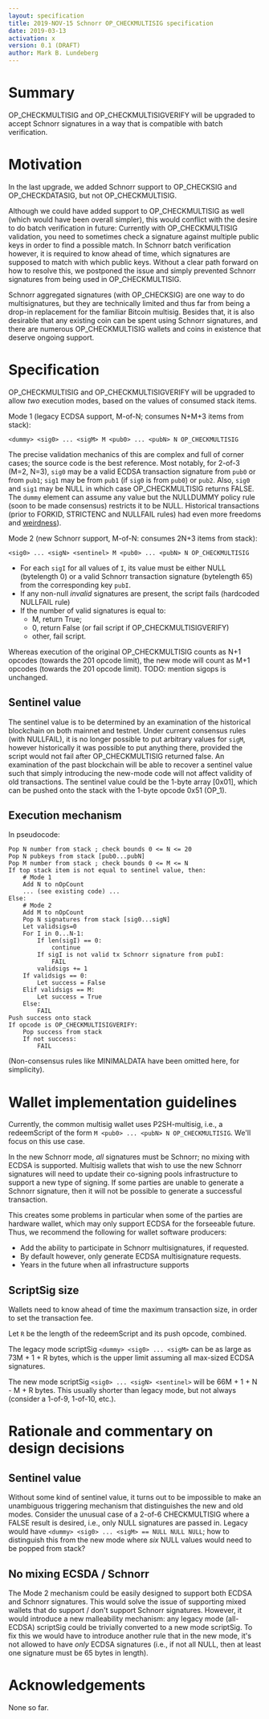 ```yaml
---
layout: specification
title: 2019-NOV-15 Schnorr OP_CHECKMULTISIG specification
date: 2019-03-13
activation: x
version: 0.1 (DRAFT)
author: Mark B. Lundeberg
---
```


# Summary

OP_CHECKMULTISIG and OP_CHECKMULTISIGVERIFY will be upgraded to accept Schnorr signatures in a way that is compatible with batch verification.

# Motivation

In the last upgrade, we added Schnorr support to OP_CHECKSIG and OP_CHECKDATASIG, but not OP_CHECKMULTISIG.

Although we could have added support to OP_CHECKMULTISIG as well (which would have been overall simpler), this would conflict with the desire to do batch verification in future: Currently with OP_CHECKMULTISIG validation, you need to sometimes check a signature against multiple public keys in order to find a possible match. In Schnorr batch verification however, it is required to know ahead of time, which signatures are supposed to match with which public keys. Without a clear path forward on how to resolve this, we postponed the issue and simply prevented Schnorr signatures from being used in OP_CHECKMULTISIG.

Schnorr aggregated signatures (with OP_CHECKSIG) are one way to do multisignatures, but they are technically limited and thus far from being a drop-in replacement for the familiar Bitcoin multisig. Besides that, it is also desirable that any existing coin can be spent using Schnorr signatures, and there are numerous OP_CHECKMULTISIG wallets and coins in existence that deserve ongoing support.

# Specification

OP_CHECKMULTISIG and OP_CHECKMULTISIGVERIFY will be upgraded to allow *two* execution modes, based on the values of consumed stack items.

Mode 1 (legacy ECDSA support, M-of-N; consumes N+M+3 items from stack):

    <dummy> <sig0> ... <sigM> M <pub0> ... <pubN> N OP_CHECKMULTISIG

The precise validation mechanics of this are complex and full of corner cases; the source code is the best reference. Most notably, for 2-of-3 (M=2, N=3), `sig0` may be a valid ECDSA transaction signature from `pub0` or from `pub1`; `sig1` may be from `pub1` (if `sig0` is from `pub0`) or `pub2`. Also, `sig0` and `sig1` may be NULL in which case OP_CHECKMULTISIG returns FALSE. The `dummy` element can assume any value but the NULLDUMMY policy rule (soon to be made consensus) restricts it to be NULL. Historical transactions (prior to FORKID, STRICTENC and NULLFAIL rules) had even more freedoms and [weirdness](https://decred.org/research/todd2014.pdf)).

Mode 2 (new Schnorr support, M-of-N: consumes 2N+3 items from stack):

    <sig0> ... <sigN> <sentinel> M <pub0> ... <pubN> N OP_CHECKMULTISIG

* For each `sigI` for all values of `I`, its value must be either NULL (bytelength 0) or a valid Schnorr transaction signature (bytelength 65) from the corresponding key `pubI`.
* If any non-null *invalid* signatures are present, the script fails (hardcoded NULLFAIL rule)
* If the number of valid signatures is equal to:
  * M, return True;
  * 0, return False (or fail script if OP_CHECKMULTISIGVERIFY)
  * other, fail script.

Whereas execution of the original OP_CHECKMULTISIG counts as N+1 opcodes (towards the 201 opcode limit), the new mode will count as M+1 opcodes (towards the 201 opcode limit). TODO: mention sigops is unchanged.

## Sentinel value

The sentinel value is to be determined by an examination of the historical blockchain on both mainnet and testnet. Under current consensus rules (with NULLFAIL), it is no longer possible to put arbitrary values for `sigM`, however historically it was possible to put anything there, provided the script would not fail after OP_CHECKMULTISIG returned false. An examination of the past blockchain will be able to recover a sentinel value such that simply introducing the new-mode code will not affect validity of old transactions. The sentinel value could be the 1-byte array [0x01], which can be pushed onto the stack with the 1-byte opcode 0x51 (OP_1).

## Execution mechanism

In pseudocode:

    Pop N number from stack ; check bounds 0 <= N <= 20
    Pop N pubkeys from stack [pub0...pubN]
    Pop M number from stack ; check bounds 0 <= M <= N
    If top stack item is not equal to sentinel value, then:
        # Mode 1
        Add N to nOpCount
        ... (see existing code) ...
    Else:
        # Mode 2
        Add M to nOpCount
        Pop N signatures from stack [sig0...sigN]
        Let validsigs=0
        For I in 0...N-1:
            If len(sigI) == 0:
                continue
            If sigI is not valid tx Schnorr signature from pubI:
                FAIL
            validsigs += 1
        If validsigs == 0:
            Let success = False
        Elif validsigs == M:
            Let success = True
        Else:
            FAIL
    Push success onto stack
    If opcode is OP_CHECKMULTISIGVERIFY:
        Pop success from stack
        If not success:
            FAIL

(Non-consensus rules like MINIMALDATA have been omitted here, for simplicity).

# Wallet implementation guidelines

Currently, the common multisig wallet uses P2SH-multisig, i.e., a redeemScript of the form `M <pub0> ... <pubN> N OP_CHECKMULTISIG`. We'll focus on this use case.

In the new Schnorr mode, *all* signatures must be Schnorr; no mixing with ECDSA is supported. Multisig wallets that wish to use the new Schnorr signatures will need to update their co-signing pools infrastructure to support a new type of signing. If some parties are unable to generate a Schnorr signature, then it will not be possible to generate a successful transaction.

This creates some problems in particular when some of the parties are hardware wallet, which may only support ECDSA for the forseeable future. Thus, we recommend the following for wallet software producers:

* Add the ability to participate in Schnorr multisignatures, if requested.
* By default however, only generate ECDSA multisignature requests.
* Years in the future when all infrastructure supports

## ScriptSig size

Wallets need to know ahead of time the maximum transaction size, in order to set the transaction fee.

Let `R` be the length of the redeemScript and its push opcode, combined.

The legacy mode scriptSig `<dummy> <sig0> ... <sigM>` can be as large as 73M + 1 + R bytes, which is the upper limit assuming all max-sized ECDSA signatures.

The new mode scriptSig `<sig0> ... <sigN> <sentinel>` will be 66M + 1 + N - M + R bytes. This usually shorter than legacy mode, but not always (consider a 1-of-9, 1-of-10, etc.).

# Rationale and commentary on design decisions

## Sentinel value

Without some kind of sentinel value, it turns out to be impossible to make an unambiguous triggering mechanism that distinguishes the new and old modes. Consider the unusual case of a 2-of-6 CHECKMULTISIG where a FALSE result is desired, i.e., only NULL signatures are passed in. Legacy would have `<dummy> <sig0> ... <sigM> == NULL NULL NULL`; how to distinguish this from the new mode where *six* NULL values would need to be popped from stack?

## No mixing ECSDA / Schnorr

The Mode 2 mechanism could be easily designed to support both ECDSA and Schnorr signatures. This would solve the issue of supporting mixed wallets that do support / don't support Schnorr signatures. However, it would introduce a new malleability mechanism: any legacy mode (all-ECDSA) scriptSig could be trivially converted to a new mode scriptSig. To fix this we would have to introduce another rule that in the new mode, it's not allowed to have *only* ECDSA signatures (i.e., if not all NULL, then at least one signature must be 65 bytes in length).

# Acknowledgements

None so far.
